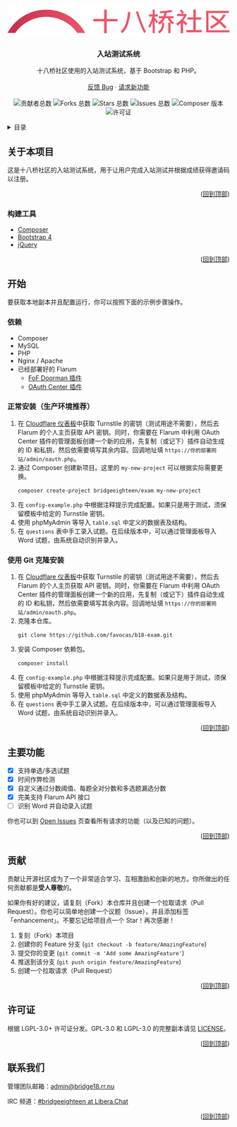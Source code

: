 <div id="top"></div>

<div align="center">
  <a href="https://github.com/favocas/b18-exam">
    <img src="views/assets/logo_text.svg" alt="十八桥社区" height="70">
  </a>

<h3 align="center">入站测试系统</h3>

  <p align="center">
    十八桥社区使用的入站测试系统，基于 Bootstrap 和 PHP。
    <br />
    <br />
    <a href="https://github.com/favocas/b18-exam/issues">反馈 Bug</a>
    ·
    <a href="https://github.com/favocas/b18-exam/issues">请求新功能</a>
    <br />
    <br />
    <img src="https://img.shields.io/github/contributors/favocas/b18-exam.svg" alt="贡献者总数">
    <img src="https://img.shields.io/github/forks/favocas/b18-exam.svg" alt="Forks 总数">
    <img src="https://img.shields.io/github/stars/favocas/b18-exam.svg" alt="Stars 总数">
    <img src="https://img.shields.io/github/issues/favocas/b18-exam.svg" alt="Issues 总数">
    <img src="https://img.shields.io/packagist/v/bridgeeighteen/exam" alt="Composer 版本">
    <img src="https://img.shields.io/packagist/l/bridgeeighteen/exam
" alt="许可证">
  </p>
</div>

<!-- 目录 -->
<details>
  <summary>目录</summary>
  <ol>
    <li>
      <a href="#关于本项目">关于本项目</a>
      <ul>
        <li><a href="#构建工具">构建工具</a></li>
      </ul>
    </li>
    <li>
      <a href="#开始">开始</a>
      <ul>
        <li><a href="#依赖">依赖</a></li>
        <li><a href="#正常安装（生产环境推荐）">正常安装</a></li>
        <li><a href="#使用Git克隆安装">使用 Git 克隆安装</a></li>
      </ul>
    </li>
    <li><a href="#主要功能">主要功能</a></li>
    <li><a href="#贡献">贡献</a></li>
    <li><a href="#许可证">许可证</a></li>
    <li><a href="#联系我们">联系我们</a></li>
  </ol>
</details>

<!-- 关于本项目 -->
## 关于本项目

这是十八桥社区的入站测试系统，用于让用户完成入站测试并根据成绩获得邀请码以注册。

<p align="right">(<a href="#top">回到顶部</a>)</p>

### 构建工具

* [Composer](https://getcomposer.org)
* [Bootstrap 4](https://getbootstrap.com/docs/4.6/)
* [jQuery](https://jquery.com)

<p align="right">(<a href="#top">回到顶部</a>)</p>

<!-- 开始 -->
## 开始

要获取本地副本并且配置运行，你可以按照下面的示例步骤操作。

### 依赖

* Composer
* MySQL
* PHP
* Nginx / Apache
* 已经部署好的 Flarum
  * [FoF Doorman 插件](https://github.com/FriendsOfFlarum/doorman)
  * [OAuth Center 插件](https://github.com/FoskyM/flarum-oauth-center)

### 正常安装（生产环境推荐）

1. 在 [Cloudflare 仪表板](https://dash.cloudflare.com/)中获取 Turnstile 的密钥（测试用途不需要），然后去 Flarum 的个人主页获取 API 密钥。同时，你需要在 Flarum 中利用 OAuth Center 插件的管理面板创建一个新的应用，先复制（或记下）插件自动生成的 ID 和私钥，然后依需要填写其余内容。回调地址填 `https://你的部署网站/admin/oauth.php`。
2. 通过 Composer 创建新项目。这里的 `my-new-project` 可以根据实际需要更换。
   ```shell
   composer create-project bridgeeighteen/exam my-new-project
   ```
3. 在 `config-example.php` 中根据注释提示完成配置。如果只是用于测试，须保留模板中给定的 Turnstile 密钥。
4. 使用 phpMyAdmin 等导入 `table.sql` 中定义的数据表及结构。
5. 在 `questions` 表中手工录入试题。在后续版本中，可以通过管理面板导入 Word 试题，由系统自动识别并录入。

### 使用 Git 克隆安装

1. 在 [Cloudflare 仪表板](https://dash.cloudflare.com/)中获取 Turnstile 的密钥（测试用途不需要），然后去 Flarum 的个人主页获取 API 密钥。同时，你需要在 Flarum 中利用 OAuth Center 插件的管理面板创建一个新的应用，先复制（或记下）插件自动生成的 ID 和私钥，然后依需要填写其余内容。回调地址填 `https://你的部署网站/admin/oauth.php`。
2. 克隆本仓库。
   ```shell
   git clone https://github.com/favocas/b18-exam.git
   ```
3. 安装 Composer 依赖包。
   ```shell
   composer install
   ```
4. 在 `config-example.php` 中根据注释提示完成配置。如果只是用于测试，须保留模板中给定的 Turnstile 密钥。
5. 使用 phpMyAdmin 等导入 `table.sql` 中定义的数据表及结构。
6. 在 `questions` 表中手工录入试题。在后续版本中，可以通过管理面板导入 Word 试题，由系统自动识别并录入。

<p align="right">(<a href="#top">回到顶部</a>)</p>


<!-- 主要功能 -->
## 主要功能

- [x] 支持单选/多选试题
- [x] 时间作弊检测
- [x] 自定义通过分数阈值、每题全对分数和多选题漏选分数
- [x] 完美支持 Flarum API 接口
- [ ] 识别 Word 并自动录入试题

你也可以到 [Open Issues](https://github.com/favocas/b18-exam/issues) 页查看所有请求的功能（以及已知的问题）。

<p align="right">(<a href="#top">回到顶部</a>)</p>

<!-- 贡献 -->
## 贡献

贡献让开源社区成为了一个非常适合学习、互相激励和创新的地方。你所做出的任何贡献都是**受人尊敬**的。

如果你有好的建议，请复刻（Fork）本仓库并且创建一个拉取请求（Pull Request）。你也可以简单地创建一个议题（Issue），并且添加标签「enhancement」。不要忘记给项目点一个 Star！再次感谢！

1. 复刻（Fork）本项目
2. 创建你的 Feature 分支 (`git checkout -b feature/AmazingFeature`)
3. 提交你的变更 (`git commit -m 'Add some AmazingFeature'`)
4. 推送到该分支 (`git push origin feature/AmazingFeature`)
5. 创建一个拉取请求（Pull Request）

<p align="right">(<a href="#top">回到顶部</a>)</p>

<!-- 许可证 -->
## 许可证

根据 LGPL-3.0+ 许可证分发。GPL-3.0 和 LGPL-3.0 的完整副本请见 [LICENSE](LICENSE)。

<p align="right">(<a href="#top">回到顶部</a>)</p>

<!-- 联系我们 -->
## 联系我们

管理团队邮箱：admin@bridge18.rr.nu

IRC 频道：[#bridgeeighteen at Libera.Chat](irc://irc.libera.chat/#bridgeeighteen)

<p align="right">(<a href="#top">回到顶部</a>)</p>